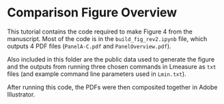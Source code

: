 # Comparison Figure Overview

This tutorial contains the code required to make Figure 4 from the manuscript.
Most of the code is in the `build_fig_rev2.ipynb` file, which outputs 4 PDF files
(`PanelA-C.pdf` and `PanelOverview.pdf`).

Also included in this folder are the public data used to generate the figure and the outputs
from running three chosen commands in Lmeasure as `txt` files (and example command line parameters
used in `Lmin.txt`).

After running this code, the PDFs were then composited together in Adobe Illustrator.